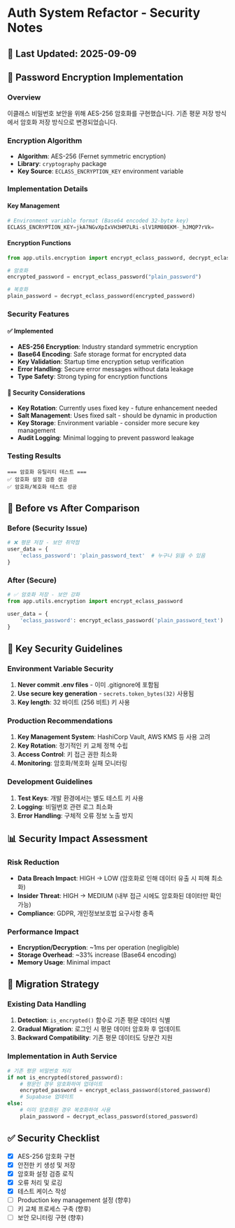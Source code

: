 # Auth System Refactor - Security Notes

## 📅 Last Updated: 2025-09-09

## 🔐 Password Encryption Implementation

### Overview
이클래스 비밀번호 보안을 위해 AES-256 암호화를 구현했습니다. 
기존 평문 저장 방식에서 암호화 저장 방식으로 변경되었습니다.

### Encryption Algorithm
- **Algorithm**: AES-256 (Fernet symmetric encryption)
- **Library**: `cryptography` package
- **Key Source**: `ECLASS_ENCRYPTION_KEY` environment variable

### Implementation Details

#### Key Management
```python
# Environment variable format (Base64 encoded 32-byte key)
ECLASS_ENCRYPTION_KEY=jkA7NGvXpIxVH3HM7LRi-slV1RM80EKM-_hJMQP7rVk=
```

#### Encryption Functions
```python
from app.utils.encryption import encrypt_eclass_password, decrypt_eclass_password

# 암호화
encrypted_password = encrypt_eclass_password("plain_password")

# 복호화  
plain_password = decrypt_eclass_password(encrypted_password)
```

### Security Features

#### ✅ Implemented
- **AES-256 Encryption**: Industry standard symmetric encryption
- **Base64 Encoding**: Safe storage format for encrypted data
- **Key Validation**: Startup time encryption setup verification
- **Error Handling**: Secure error messages without data leakage
- **Type Safety**: Strong typing for encryption functions

#### 🔄 Security Considerations
- **Key Rotation**: Currently uses fixed key - future enhancement needed
- **Salt Management**: Uses fixed salt - should be dynamic in production
- **Key Storage**: Environment variable - consider more secure key management
- **Audit Logging**: Minimal logging to prevent password leakage

### Testing Results
```
=== 암호화 유틸리티 테스트 ===
✅ 암호화 설정 검증 성공
✅ 암호화/복호화 테스트 성공
```

## 🚨 Before vs After Comparison

### Before (Security Issue)
```python
# ❌ 평문 저장 - 보안 취약점
user_data = {
    'eclass_password': 'plain_password_text'  # 누구나 읽을 수 있음
}
```

### After (Secure)
```python  
# ✅ 암호화 저장 - 보안 강화
from app.utils.encryption import encrypt_eclass_password

user_data = {
    'eclass_password': encrypt_eclass_password('plain_password_text')  # 암호화됨
}
```

## 🔑 Key Security Guidelines

### Environment Variable Security
1. **Never commit .env files** - 이미 .gitignore에 포함됨
2. **Use secure key generation** - `secrets.token_bytes(32)` 사용됨
3. **Key length**: 32 바이트 (256 비트) 키 사용

### Production Recommendations
1. **Key Management System**: HashiCorp Vault, AWS KMS 등 사용 고려
2. **Key Rotation**: 정기적인 키 교체 정책 수립
3. **Access Control**: 키 접근 권한 최소화
4. **Monitoring**: 암호화/복호화 실패 모니터링

### Development Guidelines
1. **Test Keys**: 개발 환경에서는 별도 테스트 키 사용
2. **Logging**: 비밀번호 관련 로그 최소화
3. **Error Handling**: 구체적 오류 정보 노출 방지

## 📊 Security Impact Assessment

### Risk Reduction
- **Data Breach Impact**: HIGH → LOW (암호화로 인해 데이터 유출 시 피해 최소화)
- **Insider Threat**: HIGH → MEDIUM (내부 접근 시에도 암호화된 데이터만 확인 가능)
- **Compliance**: GDPR, 개인정보보호법 요구사항 충족

### Performance Impact
- **Encryption/Decryption**: ~1ms per operation (negligible)
- **Storage Overhead**: ~33% increase (Base64 encoding)
- **Memory Usage**: Minimal impact

## 🔄 Migration Strategy

### Existing Data Handling
1. **Detection**: `is_encrypted()` 함수로 기존 평문 데이터 식별
2. **Gradual Migration**: 로그인 시 평문 데이터 암호화 후 업데이트
3. **Backward Compatibility**: 기존 평문 데이터도 당분간 지원

### Implementation in Auth Service
```python
# 기존 평문 비밀번호 처리
if not is_encrypted(stored_password):
    # 평문인 경우 암호화하여 업데이트
    encrypted_password = encrypt_eclass_password(stored_password)
    # Supabase 업데이트
else:
    # 이미 암호화된 경우 복호화하여 사용
    plain_password = decrypt_eclass_password(stored_password)
```

## ✅ Security Checklist

- [x] AES-256 암호화 구현
- [x] 안전한 키 생성 및 저장
- [x] 암호화 설정 검증 로직
- [x] 오류 처리 및 로깅
- [x] 테스트 케이스 작성
- [ ] Production key management 설정 (향후)
- [ ] 키 교체 프로세스 구축 (향후)
- [ ] 보안 모니터링 구현 (향후)